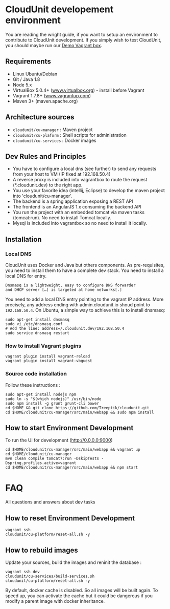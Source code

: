 
# CloudUnit developement environment

You are reading the wright guide, if you want to setup an environment to contribute to CloudUnit development.
If you simply wish to test CloudUnit, you should maybe run our [Demo Vagrant box](DEMO-GUIDE.md).

## Requirements

* Linux Ubuntu/Debian
* Git / Java 1.8
* Node 5.x
* VirtualBox 5.0.4+ (www.virtualbox.org) - install before Vagrant
* Vagrant 1.7.8+ (www.vagrantup.com)
* Maven 3+ (maven.apache.org)

## Architecture sources

* `cloudunit/cu-manager`  : Maven project 
* `cloudunit/cu-plaform`  : Shell scripts for administration 
* `cloudunit/cu-services` : Docker images

## Dev Rules and Principles

* You have to configure a local dns (see further) to send any requests from your host to VM (IP fixed at 192.168.50.4) 
* A reverse proxy is included into vagrantbox to route the request (*.cloudunit.dev) to the right app.
* You use your favorite idea (intellij, Eclipse) to develop the maven project into 'cloudunit/cu-manager'.
* The backend is a spring application exposing a REST API
* The frontend is an AngularJS 1.x consuming the backend API
* You run the project with an embedded tomcat via maven tasks (tomcat:run). No need to install Tomcat locally.
* Mysql is included into vagrantbox so no need to install it locally.

## Installation 

### Local DNS

CloudUnit uses Docker and Java but others components. As pre-requisites, you need to install them to have a complete dev stack. You need to install a local DNS for entry.
```
Dnsmasq is a lightweight, easy to configure DNS forwarder 
and DHCP server […] is targeted at home networks[.]
```
You need to add a local DNS entry pointing to the vagrant IP address. More precisely, any address ending with admin.cloudunit.io shoud point to `192.168.50.4`. On Ubuntu, a simple way to achieve this is to install dnsmasq:
```
sudo apt-get install dnsmasq
sudo vi /etc/dnsmasq.conf
# Add the line: address=/.cloudunit.dev/192.168.50.4                      
sudo service dnsmasq restart
```

### How to install Vagrant plugins
```
vagrant plugin install vagrant-reload
vagrant plugin install vagrant-vbguest
```
### Source code installation

Follow these instructions :
```
sudo apt-get install nodejs npm
sudo ln -s "$(which nodejs)" /usr/bin/node
sudo npm install -g grunt grunt-cli bower 
cd $HOME && git clone https://github.com/Treeptik/cloudunit.git
cd $HOME/cloudunit/cu-manager/src/main/webapp && sudo npm install
```

## How to start Environment Development

To run the UI for development (http://0.0.0.0:9000)
```
cd $HOME/cloudunit/cu-manager/src/main/webapp && vagrant up
cd $HOME/cloudunit/cu-manager
mvn clean compile tomcat7:run -DskipTests -Dspring.profiles.active=vagrant
cd $HOME/cloudunit/cu-manager/src/main/webapp && npm start
```

# FAQ

All questions and answers about dev tasks

## How to reset Environment Development

```
vagrant ssh
cloudunit/cu-platform/reset-all.sh -y
```

## How to rebuild images

Update your sources, build the images and reninit the database :

```
vagrant ssh dev
cloudunit/cu-services/build-services.sh
cloudunit/cu-platform/reset-all.sh -y
```

By default, docker cache is disabled. So all images will be built again.
To speed up, you can activate the cache but it could be dangerous 
if you modify a parent image with docker inheritance.

